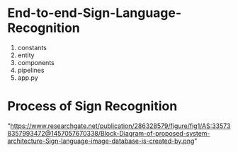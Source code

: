 # End-to-end-Sign-Language-Recognition

1. constants
2. entity
3. components
4. pipelines
5. app.py


# Process of Sign Recognition

"https://www.researchgate.net/publication/286328579/figure/fig1/AS:335738357993472@1457057670338/Block-Diagram-of-proposed-system-architecture-Sign-language-image-database-is-created-by.png"
